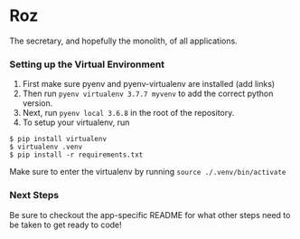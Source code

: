 # Roz
The secretary, and hopefully the monolith, of all applications.

### Setting up the Virtual Environment
1. First make sure pyenv and pyenv-virtualenv are installed (add links)
2. Then run `pyenv virtualenv 3.7.7 myvenv` to add the correct python version.
3. Next, run `pyenv local 3.6.8` in the root of the repository.
4. To setup your virtualenv, run
```
$ pip install virtualenv
$ virtualenv .venv
$ pip install -r requirements.txt
```

Make sure to enter the virtualenv by running `source ./.venv/bin/activate`

### Next Steps
Be sure to checkout the app-specific README for what other steps need to be taken to get ready to code!
